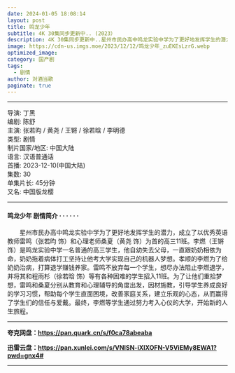 ```yaml
---
date: 2024-01-05 18:08:14
layout: post
title: 鸣龙少年
subtitle: 4K 30集同步更新中.. (2023）
description: 4K 30集同步更新中..星州市民办高中鸣龙实验中学为了更好地发挥学生的潜力，成立了以优秀英语教师雷鸣（张若昀 饰）和心理老师桑夏（黄尧 饰）为首的高三11班。李燃（王锵 饰）是鸣龙实验中学一名普通的高三学生，他自幼失去父母，一直跟奶奶相依为命...
image: https://cdn-us.imgs.moe/2023/12/12/鸣龙少年_zuEKEsLzrG.webp
optimized_image: 
category: 国产剧
tags:
  - 剧情
author: 对酒当歌
paginate: true
---
```


---

导演: 丁黑  
编剧: 陈舒  
主演: 张若昀 / 黄尧 / 王锵 / 徐若晗 / 李明德  
类型: 剧情  
制片国家/地区: 中国大陆  
语言: 汉语普通话  
首播: 2023-12-10(中国大陆)  
集数: 30  
单集片长: 45分钟  
又名: 中国版龙樱  

---

#### 鸣龙少年 剧情简介 · · · · · ·

　　星州市民办高中鸣龙实验中学为了更好地发挥学生的潜力，成立了以优秀英语教师雷鸣（张若昀 饰）和心理老师桑夏（黄尧 饰）为首的高三11班。李燃（王锵 饰）是鸣龙实验中学一名普通的高三学生，他自幼失去父母，一直跟奶奶相依为命，奶奶拖着病体打工坚持让他考大学实现自己的机器人梦想。孝顺的李燃为了给奶奶治病，打算退学赚钱养家。雷鸣不放弃每一个学生，想尽办法阻止李燃退学，并将其和程雨杉（徐若晗 饰）等有各种困难的学生招入11班。为了让他们重拾梦想，雷鸣和桑夏分别从教育和心理辅导的角度出发，因材施教，引导学生养成良好的学习习惯，帮助每个学生直面困境，改善家庭关系，建立乐观的心态，从而赢得了学生们的信任与爱戴。最终，李燃等学生通过努力考入心仪的大学，开始新的人生旅程。

---

**夸克网盘：<https://pan.quark.cn/s/f0ca78abeaba>**

**迅雷云盘：<https://pan.xunlei.com/s/VNlSN-iXlXOFN-V5ViEMy8EWA1?pwd=gnx4#>**

---
